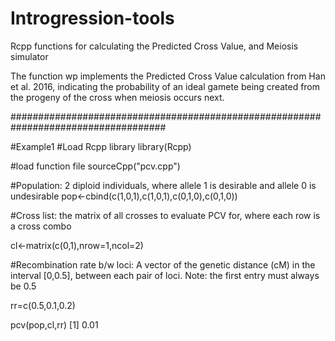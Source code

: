 # Introgression-tools
Rcpp functions for calculating the Predicted Cross Value, and Meiosis simulator

The function wp implements the Predicted Cross Value calculation from Han et al. 2016, indicating the probability of an ideal gamete being created from the progeny of the cross when meiosis occurs next.

####################################################################################

#Example1
#Load Rcpp library
library(Rcpp)

#load function file
sourceCpp("pcv.cpp")

#Population: 2 diploid individuals, where allele 1 is desirable and allele 0 is undesirable
pop<-cbind(c(1,0,1),c(1,0,1),c(0,1,0),c(0,1,0))

#Cross list: the matrix of all crosses to evaluate PCV for, where each row is a cross combo

cl<-matrix(c(0,1),nrow=1,ncol=2)

#Recombination rate b/w loci: A vector of the genetic distance (cM) in the interval [0,0.5], between each pair of loci.  Note: the first entry must always be 0.5

rr=c(0.5,0.1,0.2)

pcv(pop,cl,rr)
[1] 0.01
